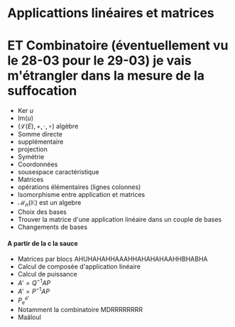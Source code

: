 # Applicattions linéaires et matrices
# ET Combinatoire (éventuellement vu le 28-03 pour le 29-03) je vais m'étrangler dans la mesure de la suffocation

- $\text{Ker }u$
- $\mathrm{Im}(u)$
- $(\mathcal{L}(E), +, \cdot, \circ )$ algèbre
- Somme directe
- supplémentaire
- projection
- Symétrie
- Coordonnées
- sousespace caractéristique
- Matrices
- opérations élémentaires (lignes colonnes)
- Isomorphisme entre application et matrices
- $\mathcal{M}_{n}(\mathbb{K})$ est un algebre
- Choix des bases
- Trouver la matrice d'une application linéaire dans un couple de bases
- Changements de bases

#### A partir de la c la sauce
- Matrices par blocs AHUHAHAHHAAAHHAHAHAHAAHHBHABHA
- Calcul de composée d'application linéaire
- Calcul de puissance
- $A' = Q^{-1}AP$
- $A' = P^{-1}AP$
- $P_{e}^{e'}$
- Notamment la combinatoire MDRRRRRRRR
- Maâloul



